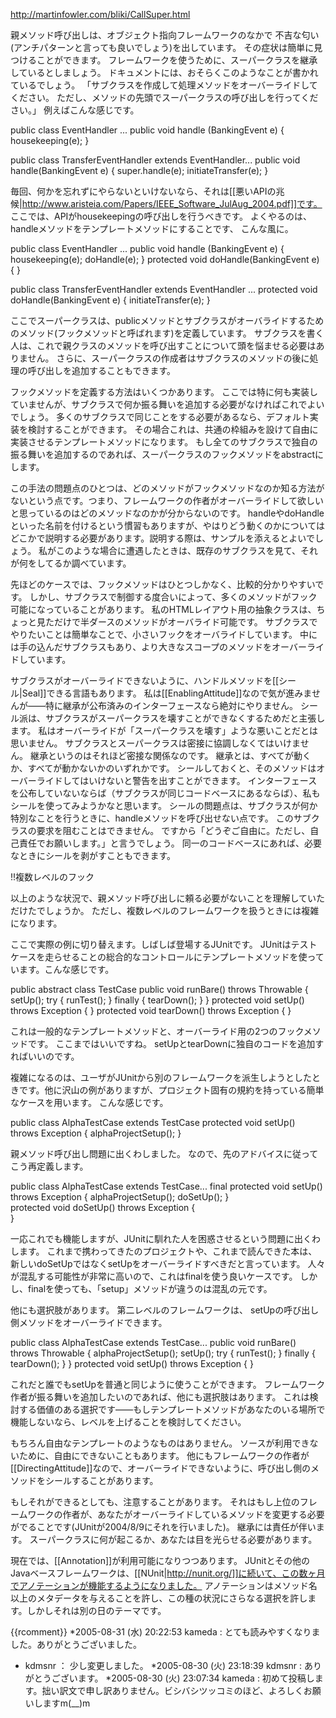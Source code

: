 http://martinfowler.com/bliki/CallSuper.html

親メソッド呼び出しは、オブジェクト指向フレームワークのなかで
不吉な匂い(アンチパターンと言っても良いでしょう)を出しています。
その症状は簡単に見つけることができます。
フレームワークを使うために、スーパークラスを継承しているとしましょう。
ドキュメントには、おそらくこのようなことが書かれているでしょう。
「サブクラスを作成して処理メソッドをオーバーライドしてください。
ただし、メソッドの先頭でスーパークラスの呼び出しを行ってください。」
例えばこんな感じです。

 public class EventHandler ...
   public void handle (BankingEvent e) {
    housekeeping(e);
   }
 
 public class TransferEventHandler extends EventHandler...
   public void handle(BankingEvent e) {
     super.handle(e);
     initiateTransfer(e);
   }

毎回、何かを忘れずにやらないといけないなら、それは[[悪いAPIの兆候|http://www.aristeia.com/Papers/IEEE_Software_JulAug_2004.pdf]]です。
ここでは、APIがhousekeepingの呼び出しを行うべきです。
よくやるのは、handleメソッドをテンプレートメソッドにすることです、
こんな風に。

 public class EventHandler ...
   public void handle (BankingEvent e) {
     housekeeping(e);
     doHandle(e);
   }
   protected void doHandle(BankingEvent e) {
   }
 
 public class TransferEventHandler extends EventHandler ...
   protected void doHandle(BankingEvent e) {
     initiateTransfer(e);
   }

ここでスーパークラスは、publicメソッドとサブクラスがオーバライドするためのメソッド(フックメソッドと呼ばれます)を定義しています。
サブクラスを書く人は、これで親クラスのメソッドを呼び出すことについて頭を悩ませる必要はありません。
さらに、スーパークラスの作成者はサブクラスのメソッドの後に処理の呼び出しを追加することもできます。

フックメソッドを定義する方法はいくつかあります。
ここでは特に何も実装していませんが、サブクラスで何か振る舞いを追加する必要がなければこれでよいでしょう。
多くのサブクラスで同じことをする必要があるなら、デフォルト実装を検討することができます。
その場合これは、共通の枠組みを設けて自由に実装させるテンプレートメソッドになります。
もし全てのサブクラスで独自の振る舞いを追加するのであれば、スーパークラスのフックメソッドをabstractにします。

この手法の問題点のひとつは、どのメソッドがフックメソッドなのか知る方法がないという点です。つまり、フレームワークの作者がオーバーライドして欲しいと思っているのはどのメソッドなのかが分からないのです。
handleやdoHandleといった名前を付けるという慣習もありますが、やはりどう動くのかについてはどこかで説明する必要があります。説明する際は、サンプルを添えるとよいでしょう。
私がこのような場合に遭遇したときは、既存のサブクラスを見て、それが何をしてるか調べています。

先ほどのケースでは、フックメソッドはひとつしかなく、比較的分かりやすいです。
しかし、サブクラスで制御する度合いによって、多くのメソッドがフック可能になっていることがあります。
私のHTMLレイアウト用の抽象クラスは、ちょっと見ただけで半ダースのメソッドがオーバライド可能です。
サブクラスでやりたいことは簡単なことで、小さいフックをオーバライドしています。
中には手の込んだサブクラスもあり、より大きなスコープのメソッドをオーバーライドしています。

サブクラスがオーバーライドできないように、ハンドルメソッドを[[シール|Seal]]できる言語もあります。
私は[[EnablingAttitude]]なので気が進みませんが——特に継承が公布済みのインターフェースなら絶対にやりません。
シール派は、サブクラスがスーパークラスを壊すことができなくするためだと主張します。
私はオーバーライドが「スーパークラスを壊す」ような悪いことだとは思いません。
サブクラスとスーパークラスは密接に協調しなくてはいけません。
継承というのはそれほど密接な関係なのです。
継承とは、すべてが動くか、すべてが動かないかのいずれかです。
シールしておくと、そのメソッドはオーバーライドしてはいけないと警告を出すことができます。
インターフェースを公布していないならば（サブクラスが同じコードベースにあるならば）、私もシールを使ってみようかなと思います。
シールの問題点は、サブクラスが何か特別なことを行うときに、handleメソッドを呼び出せない点です。
このサブクラスの要求を阻むことはできません。
ですから「どうぞご自由に。ただし、自己責任でお願いします。」と言うでしょう。
同一のコードベースにあれば、必要なときにシールを剥がすこともできます。

!!複数レベルのフック

以上のような状況で、親メソッド呼び出しに頼る必要がないことを理解していただけたでしょうか。
ただし、複数レベルのフレームワークを扱うときには複雑になります。

ここで実際の例に切り替えます。しばしば登場するJUnitです。
JUnitはテストケースを走らせることの総合的なコントロールにテンプレートメソッドを使っています。こんな感じです。

 public abstract class TestCase
   public void runBare() throws Throwable {
     setUp();
     try {
       runTest();
     }
     finally {
       tearDown();
     }
   }
   protected void setUp() throws Exception {
   }
   protected void tearDown() throws Exception {
   }

これは一般的なテンプレートメソッドと、オーバーライド用の2つのフックメソッドです。
ここまではいいですね。
setUpとtearDownに独自のコードを追加すればいいのです。

複雑になるのは、ユーザがJUnitから別のフレームワークを派生しようとしたときです。他に沢山の例がありますが、プロジェクト固有の規約を持っている簡単なケースを用います。
こんな感じです。

 public class AlphaTestCase extends TestCase
   protected void setUp() throws Exception {
     alphaProjectSetup();
   }

親メソッド呼び出し問題に出くわしました。
なので、先のアドバイスに従ってこう再定義します。

 public class AlphaTestCase extends TestCase...
   final protected void setUp() throws Exception {
     alphaProjectSetup();
     doSetUp();
   }    
   protected void doSetUp() throws Exception {        
   }

一応これでも機能しますが、JUnitに馴れた人を困惑させるという問題に出くわします。
これまで携わってきたのプロジェクトや、これまで読んできた本は、
新しいdoSetUpではなくsetUpをオーバーライドすべきだと言っています。
人々が混乱する可能性が非常に高いので、これはfinalを使う良いケースです。
しかし、finalを使っても、「setup」メソッドが違うのは混乱の元です。

他にも選択肢があります。
第二レベルのフレームワークは、
setUpの呼び出し側メソッドをオーバーライドできます。

 public class AlphaTestCase extends TestCase...
   public void runBare() throws Throwable {
     alphaProjectSetup();
     setUp();
     try {
       runTest();
     }
     finally {
       tearDown();
     }
   }
   protected void setUp() throws Exception {
   } 

これだと誰でもsetUpを普通と同じように使うことができます。
フレームワーク作者が振る舞いを追加したいのであれば、他にも選択肢はあります。
これは検討する価値のある選択です——もしテンプレートメソッドがあなたのいる場所で機能しないなら、レベルを上げることを検討してください。

もちろん自由なテンプレートのようなものはありません。
ソースが利用できないために、自由にできないこともあります。
他にもフレームワークの作者が[[DirectingAttitude]]なので、オーバーライドできないように、呼び出し側のメソッドをシールすることがあります。

もしそれができるとしても、注意することがあります。
それはもし上位のフレームワークの作者が、あなたがオーバーライドしているメソッドを変更する必要がでることです(JUnitが2004/8/9にそれを行いました)。
継承には責任が伴います。
スーパークラスに何が起こるか、あなたは目を光らせる必要があります。

現在では、[[Annotation]]が利用可能になりつつあります。
JUnitとその他のJavaベースフレームワークは、[[NUnit|http://nunit.org/]]に続いて、この数ヶ月でアノテーションが機能するようになりました。
アノテーションはメソッド名以上のメタデータを与えることを許し、この種の状況にさらなる選択を許します。しかしそれは別の日のテーマです。


{{rcomment}}
*2005-08-31 (水) 20:22:53 kameda : とても読みやすくなりました。ありがとうございました。
* kdmsnr ： 少し変更しました。
*2005-08-30 (火) 23:18:39 kdmsnr : ありがとうございます。
*2005-08-30 (火) 23:07:34 kameda : 初めて投稿します。拙い訳文で申し訳ありません。ビシバシツッコミのほど、よろしくお願いしますm(__)m
